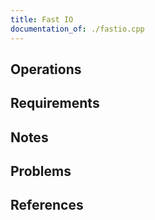```yaml
---
title: Fast IO
documentation_of: ./fastio.cpp
---
```


## Operations

## Requirements

## Notes

## Problems

## References
